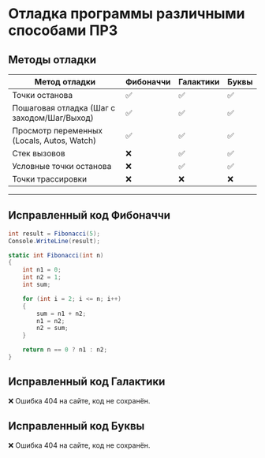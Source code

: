 # Отладка программы различными способами ПР3

## Методы отладки

| Метод отладки                               | Фибоначчи | Галактики | Буквы |
| ------------------------------------------- | --------- | --------- | ----- |
| Точки останова                              | ✅         | ✅         | ✅     |
| Пошаговая отладка (Шаг с заходом/Шаг/Выход) | ✅         | ✅         | ✅     |
| Просмотр переменных (Locals, Autos, Watch)  | ✅         | ✅         | ✅     |
| Стек вызовов                                | ❌         | ✅         | ✅     |
| Условные точки останова                     | ❌         | ✅         | ✅     |
| Точки трассировки                           | ❌         | ❌         | ❌     |

---

## Исправленный код Фибоначчи

```csharp
int result = Fibonacci(5);
Console.WriteLine(result);

static int Fibonacci(int n)
{
    int n1 = 0;
    int n2 = 1;
    int sum;

    for (int i = 2; i <= n; i++)
    {
        sum = n1 + n2;
        n1 = n2;
        n2 = sum;
    }

    return n == 0 ? n1 : n2;
}
```

## Исправленный код Галактики

❌ Ошибка 404 на сайте, код не сохранён.

## Исправленный код Буквы

❌ Ошибка 404 на сайте, код не сохранён.

